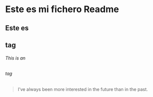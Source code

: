 # Este es mi fichero Readme
## Este es <h2> tag
###### This is an <h6> tag

> I’ve always been more interested
> in the future than in the past.